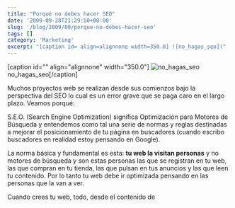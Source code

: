 ```yaml
---
title: "Porqué no debes hacer SEO"
date: '2009-09-28T21:29:50+00:00'
slug: '/blog/2009/09/porque-no-debes-hacer-seo'
tags: []
category: 'Marketing'
excerpt: "[caption id= align=alignnone width=350.0] ![no_hagas_seo]("
---
```

[caption id="" align="alignnone" width="350.0"] ![no_hagas_seo](http://static1.squarespace.com/static/5303797ae4b0c6ad9e43f072/5303ce80e4b0400995a883d6/5303cf28e4b0400995a88a7c/1392758816477/no_hagas_seo.jpg) no\_hagas\_seo[/caption]

Muchos proyectos web se realizan desde sus comienzos bajo la perspectiva del SEO lo cual es un error grave que se paga caro en el largo plazo. Veamos porqué:

S.E.O. (Search Engine Optimization) significa Optimización para Motores de Búsqueda y entendemos como tal una serie de normas y reglas destinadas a mejorar el posicionamiento de tu página en buscadores (cuando escribo buscadores en realidad estoy pensando en Google).

La norma básica y fundamental es esta: **tu web la visitan personas** y no motores de búsqueda y son estas personas las que se registran en tu web, las que compran en tu tienda, las que pulsan en tus anuncios y las que leen tu contenido. Por lo tanto tu web debe ir optimizada pensando en las personas que la van a ver.

Cuando crees tu web, todo, desde el contenido de

<title> hasta la última palabra del footer debe estar creado pensando en las personas que la van a visitar y en los objetivos que has previsto para tu web.&lt;/p&gt;&lt;p&gt;Si creas tu web pensando en quienes la visitan y les das a estas visitas contenido de calidad acabarás apareciendo en las primeras posiciones en búsquedas relacionadas con tu contenido.  Y si no es así entonces el problema es del buscador que no es capaz de entender e indexar correctamente tu web.&lt;/p&gt;&lt;p&gt;Aquí van algunos trucos para que tu web esté optimizada para quienes la visitan:&lt;/p&gt;&lt;ol&gt;&lt;li&gt;&lt;strong&gt;Ten claros los objetivos&lt;/strong&gt;.  Si creas una web es por algún motivo y debes tenerlo presente en todo momento.&lt;/li&gt;&lt;li&gt;&lt;strong&gt;Escribe para la web.&lt;/strong&gt; La web no es un cartel ni un folleto ni un periódico.  Hay normas distintas.&lt;/li&gt;&lt;li&gt;&lt;strong&gt;Separa la presentación del contenido.&lt;/strong&gt; No todos tus visitantes son iguales, permiteles decidir como consumir tus contenidos.&lt;/li&gt;&lt;li&gt;&lt;strong&gt;Utiliza código semántico y estándar.&lt;/strong&gt; No sabes desde donde se verá tu web (ordenador, portátil, pda, móvil, iPhone, Android....).  Por cierto hay unos 50 millones de iPhones y 20 Millones de iPods consumiendo webs y ninguno soporta flash. ¿te los estás perdiendo?&lt;/li&gt;&lt;li&gt;&lt;strong&gt;Conoce a tus usuarios.&lt;/strong&gt; ¿que páginas son las más vistas? ¿cuanto tiempo permanecen en ellas? ¿Hay zonas de tu web que no se visitan?  El análisis del comportamiento de tus visitantes en tu web te dará información muy valiosa y te ayudará a mejorarla día a día.&lt;/li&gt;&lt;/ol&gt;</title>
